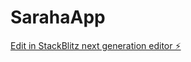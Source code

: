 # SarahaApp

[Edit in StackBlitz next generation editor ⚡️](https://stackblitz.com/~/github.com/AhmedSh10/SarahaApp)
